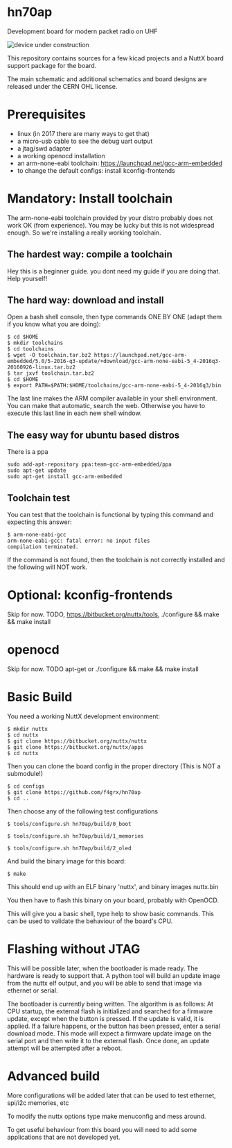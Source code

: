 # hn70ap
Development board for modern packet radio on UHF

![device under construction](images/hn70ap-latest.jpg "picture of device assembly")

This repository contains sources for a few kicad projects and a NuttX board
support package for the board.

The main schematic and additional schematics and board designs are released
under the CERN OHL license.

Prerequisites
=============
 * linux (in 2017 there are many ways to get that)
 * a micro-usb cable to see the debug uart output
 * a jtag/swd adapter
 * a working openocd installation
 * an arm-none-eabi toolchain: https://launchpad.net/gcc-arm-embedded
 * to change the default configs: install kconfig-frontends
 
Mandatory: Install toolchain
============================
The arm-none-eabi toolchain provided by your distro probably does not work OK
(from experience). You may be lucky but this is not widespread enough. So we're
installing a really working toolchain.

The hardest way: compile a toolchain
------------------------------------
Hey this is a beginner guide. you dont need my guide if you are doing that. Help
yourself!

The hard way: download and install
----------------------------------

Open a bash shell console, then type commands ONE BY ONE (adapt them if you know
what you are doing):
```
$ cd $HOME
$ mkdir toolchains
$ cd toolchains
$ wget -O toolchain.tar.bz2 https://launchpad.net/gcc-arm-embedded/5.0/5-2016-q3-update/+download/gcc-arm-none-eabi-5_4-2016q3-20160926-linux.tar.bz2
$ tar jxvf toolchain.tar.bz2
$ cd $HOME
$ export PATH=$PATH:$HOME/toolchains/gcc-arm-none-eabi-5_4-2016q3/bin
```
The last line makes the ARM compiler available in your shell environment. You
can make that automatic, search the web. Otherwise you have to execute this last
line in each new shell window.

The easy way for ubuntu based distros
-------------------------------------

There is a ppa
```
sudo add-apt-repository ppa:team-gcc-arm-embedded/ppa
sudo apt-get update
sudo apt-get install gcc-arm-embedded
```

Toolchain test
--------------

You can test that the toolchain is functional by typing this command and
expecting this answer:
```
$ arm-none-eabi-gcc
arm-none-eabi-gcc: fatal error: no input files
compilation terminated.
```

If the command is not found, then the toolchain is not correctly installed and
the following will NOT work.

Optional: kconfig-frontends
===========================
Skip for now.
TODO, https://bitbucket.org/nuttx/tools, ./configure && make && make install

openocd
=======
Skip for now. TODO apt-get or ./configure && make && make install

Basic Build
===========
You need a working NuttX development environment:

```
$ mkdir nuttx
$ cd nuttx
$ git clone https://bitbucket.org/nuttx/nuttx
$ git clone https://bitbucket.org/nuttx/apps
$ cd nuttx
```
Then you can clone the board config in the proper directory
(This is NOT a submodule!)
```
$ cd configs
$ git clone https://github.com/f4grx/hn70ap
$ cd ..
```

Then choose any of the following test configurations
```
$ tools/configure.sh hn70ap/build/0_boot
```
```
$ tools/configure.sh hn70ap/build/1_memories
```
```
$ tools/configure.sh hn70ap/build/2_oled
```
And build the binary image for this board:
```
$ make
```
This should end up with an ELF binary 'nuttx', and binary images nuttx.bin

You then have to flash this binary on your board, probably with OpenOCD.

This will give you a basic shell, type help to show basic commands. This can be used to validate the behaviour of the board's CPU.

Flashing without JTAG
=====================

This will be possible later, when the bootloader is made ready. The hardware is ready to support that.
A python tool will build an update image from the nuttx elf output, and you will be able to send that image via ethernet or serial.

The bootloader is currently being written. The algorithm is as follows: At CPU startup, the external flash is initialized and searched for a firmware update, except when the button is pressed. If the update is valid, it is applied. If a failure happens, or the button has been pressed, enter a serial download mode. This mode will expect a firmware update image on the serial port and then write it to the external flash. Once done, an update attempt will be attempted after a reboot.

Advanced build
==============
More configurations will be added later that can be used to test ethernet, spi/i2c memories, etc

To modify the nuttx options type make menuconfig and mess around.

To get useful behaviour from this board you will need to add some applications that are not developed yet.

